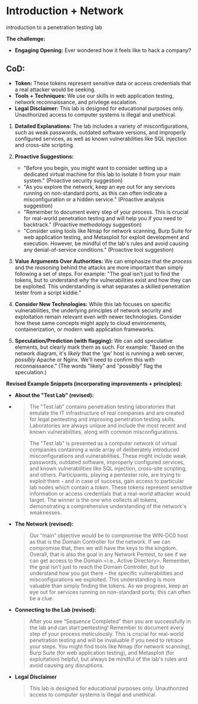 # Introduction + Network

introduction to a penetration testing lab

**The challemge:**

*   **Engaging Opening:** Ever wondered how it feels like to hack a company?

## CoD:

*   **Token:** These tokens represent sensitive data or access credentials that a real attacker would be seeking.
*   **Tools + Techniques:**  We use our skills in web application testing, network reconnaissance, and privilege escalation.
* **Legal Disclaimer:** This lab is designed for educational purposes only.  Unauthorized access to computer systems is illegal and unethical.



1.  **Detailed Explanations:** The lab includes a variety of misconfigurations, such as weak passwords, outdated software versions, and improperly configured services, as well as known vulnerabilities like SQL injection and cross-site scripting.

2.  **Proactive Suggestions:**

    *   "Before you begin, you might want to consider setting up a dedicated virtual machine for this lab to isolate it from your main system." (Proactive security suggestion)
    *   "As you explore the network, keep an eye out for any services running on non-standard ports, as this can often indicate a misconfiguration or a hidden service." (Proactive analysis suggestion)
    *   "Remember to document every step of your process.  This is crucial for real-world penetration testing and will help you if you need to backtrack." (Proactive methodology suggestion)
    *   "Consider using tools like Nmap for network scanning, Burp Suite for web application testing, and Metasploit for exploit development and execution. However, be mindful of the lab's rules and avoid causing any denial-of-service conditions." (Proactive tool suggestion)

3.  **Value Arguments Over Authorities:** We can emphasize that the *process* and the *reasoning* behind the attacks are more important than simply following a set of steps.  For example: "The goal isn't just to find the tokens, but to understand *why* the vulnerabilities exist and how they can be exploited.  This understanding is what separates a skilled penetration tester from a script kiddie."

4.  **Consider New Technologies:** While this lab focuses on specific vulnerabilities, the underlying principles of network security and exploitation remain relevant even with newer technologies. Consider how these same concepts might apply to cloud environments, containerization, or modern web application frameworks.

5.  **Speculation/Prediction (with flagging):**  We can add speculative elements, but clearly mark them as such.  For example: "Based on the network diagram, it's *likely* that the 'gw' host is running a web server, *possibly* Apache or Nginx.  We'll need to confirm this with reconnaissance." (The words "likely" and "possibly" flag the speculation.)

**Revised Example Snippets (incorporating improvements + principles):**

*   **About the "Test Lab" (revised):**
*   
    > The "Test lab" contains penetration testing laboratories that emulate the IT infrastructure of real companies and are created for legal pentesting and improving penetration testing skills. Laboratories are always unique and include the most recent and known vulnerabilities, along with common misconfigurations.

    > The "Test lab" is presented as a computer network of virtual companies containing a wide array of deliberately introduced misconfigurations and vulnerabilities. These might include weak passwords, outdated software, improperly configured services, and known vulnerabilities like SQL injection, cross-site scripting, and others. Participants, playing a pentester role, are trying to exploit them - and in case of success, gain access to particular lab nodes which contain a *token*. These tokens represent sensitive information or access credentials that a real-world attacker would target. The winner is the one who collects all tokens, demonstrating a comprehensive understanding of the network's weaknesses.


*   **The Network (revised):**

    > Our “main” objective would be to compromise the WIN-DC0 host as that is the Domain Controller for the network. If we can compromise that, then we will have the keys to the kingdom. Overall, that is also the goal in any Network Pentest, to see if we can get access to the Domain <i.e., Active Directory>. Remember, the goal isn't just to reach the Domain Controller, but to understand *how* you got there – the specific vulnerabilities and misconfigurations we exploited. This understanding is more valuable than simply finding the tokens. As we progress, keep an eye out for services running on non-standard ports; this can often be a clue.

*   **Connecting to the Lab (revised):**

    > After you see “Sequence Completed” then you are successfully in the lab and can start pentesting! Remember to document every step of your process meticulously. This is crucial for real-world penetration testing and will be invaluable if you need to retrace your steps. You might find tools like Nmap (for network scanning), Burp Suite (for web application testing), and Metasploit (for exploitation) helpful, but always be mindful of the lab's rules and avoid causing any disruptions.

* **Legal Disclaimer**

    >This lab is designed for educational purposes only. Unauthorized access to computer systems is illegal and unethical.